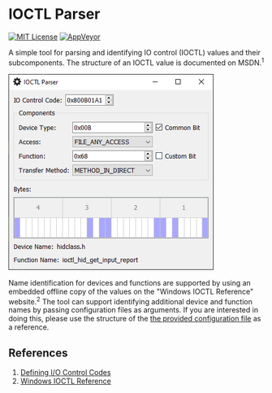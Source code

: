 # IOCTL Parser

[![MIT License](https://img.shields.io/badge/license-MIT-blue.svg?style=flat)](LICENSE.txt)
[![AppVeyor](https://img.shields.io/appveyor/build/EvanMcBroom/ioctl-parser?logo=AppVeyor)](https://ci.appveyor.com/project/EvanMcBroom/ioctl-parser/)

A simple tool for parsing and identifying IO control (IOCTL) values and their subcomponents.
The structure of an IOCTL value is documented on MSDN.<sup>1</sup>

![IOCTL Parser](screenshot.png)

Name identification for devices and functions are supported by using an embedded offline copy of the values on the "Windows IOCTL Reference" website.<sup>2</sup>
The tool can support identifying additional device and function names by passing configuration files as arguments.
If you are interested in doing this, please use the structure of the [the provided configuration file](resources/IOCTLs.ini) as a reference.

## References

1. [Defining I/O Control Codes](https://docs.microsoft.com/en-us/windows-hardware/drivers/kernel/defining-i-o-control-codes)
2. [Windows IOCTL Reference](http://www.ioctls.net/)